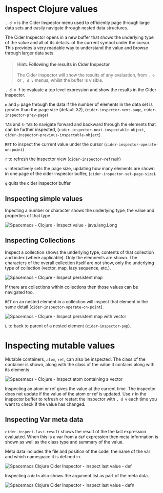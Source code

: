 # Inspect Clojure values
`, d v` is the Cider Inspector menu used to efficiently page through large data sets and easily navigate through nested data structures.

The Cider Inspector opens in a new buffer that shows the underlying type of the value and all of its details. of the current symbol under the cursor.  This provides a very readable way to understand the value and browse through larger data sets.

> #### Hint::Following the results in Cider Inspector
> The Cider Inspector will show the results of any evaluation, from `, e` or `, d v` menus, whilst the buffer is visible.

`, d v f` to evaluate a top level expression and show the results in the Cider Inspector.

`n`  and `p` page through the data if the number of elements in the data set is greater than the page size (default 32), (`cider-inspector-next-page`, `cider-inspector-prev-page`)

`TAB` and `S-TAB` to navigate forward and backward through the elements that can be further inspected, (`cider-inspector-next-inspectable-object`, `cider-inspector-previous-inspectable-object`).

`RET` to inspect the current value under the cursor (`cider-inspector-operate-on-point`)

`r` to refresh the inspector view (`cider-inspector-refresh`)

`s` interactively sets the page size, updating how many elements are shown in one page of the cider inspector buffer, (`cider-inspector-set-page-size`).

`q` quits the cider inspector buffer


## Inspecting simple values
Inpecting a number or character shows the underlying type, the value and properties of that type

![Spacemacs - Clojure - Inspect value - java.lang.Long](/images/spacemace-clojure-inspect-java-lang-long.png)


## Inspecting Collections
Inspect a collection shows the underlying type, contents of that collection and index (where applicable).  Only the elemnents are shown.  The characters of the overall collection itself are not show, only the underlying type of collection (vector, map, lazy sequence, etc.).

![Spacemacs - Clojure - Inspect persistent map](/images/spacemace-clojure-inspect-java-lang-persistentvector.png)

If there are collections within collections then those values can be navigated too.

`RET` on an nested element in a collection will inspect that element in the same detail (`cider-inspector-operate-on-point`).

![Spacemacs - Clojure - Inspect persistent map with vector](/images/spacemacs-clojure-inspect-persistent-map-nested.png)

`L` to back to parent of a nested element (`cider-inspector-pop`).


# Inspecting mutable values
Mutable containers, `atom`, `ref`, can also be inspected.  The class of the container is shown, along with the class of the value it contains along with its elements.

![Spacemacs - Clojure - Inspect atom containing a vector](/images/spacemacs-clojure-inspect-atom-containing-persistent-vector.png)

Inspecting an atom or ref gives the value at the current time.  The inspector does not update if the value of the atom or ref is updated. Use `r` in the inspector buffer to refresh or restart the inspector with `, d v` each time you want to check if the value has changed.


## Inspecting Var meta data
`cider-inspect-last-result` shows the result of the the last expression evaluated.  When this is a var from a `def` expression then meta information is shown as well as the class type and summary of the value.

Meta data includes the file and position of the code, the name of the var and which namespace it is defined in.

![Spacemacs Clojure Cider Inspector - inspect last value - def](/images/spacemacs-clojure-cider-inspect-last-result.png)

Inspecting a `defn` also shows the argument list as part of the meta data.

![Spacemacs Clojure Cider Inspector - inspect last value - defn](/images/spacemacs-clojure-cider-inspector-inspect-last-value-defn.png)
